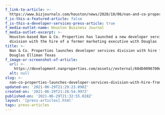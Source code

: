 ```yaml
---
f_link-to-article: >-
  https://www.bizjournals.com/houston/news/2020/10/06/nan-and-co-properties-developer-services.html
f_is-this-a-featured-article: false
f_is-this-a-developer-services-press-article: true
f_media-outlet-name: Houston Business Journal
f_media-outlet-excerpt: >-
  Houston-based Nan & Co. Properties has launched a new developer services
  division with the hire of a former marketing executive with Douglas
title: >-
  Nan & Co. Properties launches developer services division with hire from
  Douglas Elliman Texas
f_image-or-screenshot-of-article:
  url: >-
    https://development.nanproperties.com/assets//external/60db9096700de4bf3a962749_content_screen_shot_2020-11-12_at_12.30.42_AM.png
  alt: null
slug: >-
  nan-co-properties-launches-developer-services-division-with-hire-from-douglas-elliman-texas
updated-on: '2021-06-29T21:29:23.098Z'
created-on: '2021-06-29T21:28:54.997Z'
published-on: '2021-06-29T21:32:55.028Z'
layout: '[press-articles].html'
tags: press-articles
---
```



